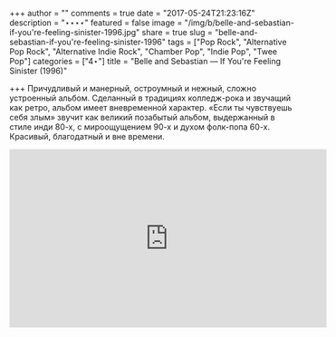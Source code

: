 +++
author = ""
comments = true
date = "2017-05-24T21:23:16Z"
description = "⋆⋆⋆⋆"
featured = false
image = "/img/b/belle-and-sebastian-if-you're-feeling-sinister-1996.jpg"
share = true
slug = "belle-and-sebastian-if-you're-feeling-sinister-1996"
tags = ["Pop Rock", "Alternative Pop Rock", "Alternative Indie Rock", "Chamber Pop", "Indie Pop", "Twee Pop"]
categories = ["4⋆"]
title = "Belle and Sebastian — If You're Feeling Sinister (1996)"

+++
Причудливый и манерный, остроумный и нежный, сложно устроенный альбом. Сделанный в традициях колледж-рока и звучащий как ретро, альбом имеет вневременной характер. «Если ты чувствуешь себя злым» звучит как великий позабытый альбом, выдержанный в стиле инди 80-х, с мироощущением 90-х и духом фолк-попа 60-х. Красивый, благодатный и вне времени.

<iframe width="560" height="315" src="https://www.youtube.com/embed/wbpbgeIBH5E" frameborder="0" allowfullscreen></iframe>
